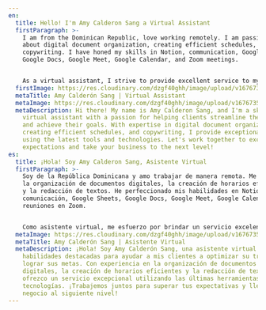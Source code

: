 ```yaml
---
en:
  title: Hello! I'm Amy Calderon Sang a Virtual Assistant
  firstParagraph: >-
    I am from the Dominican Republic, love working remotely. I am passionate
    about digital document organization, creating efficient schedules, and
    copywriting. I have honed my skills in Notion, communication, Google Sheets,
    Google Docs, Google Meet, Google Calendar, and Zoom meetings.


    As a virtual assistant, I strive to provide excellent service to my clients, helping them streamline their work and achieve their goals. I pride myself on providing excellent service to my clients and staying up-to-date with the latest technologies and tools in my field. Whether it's streamlining workflow processes or creating effective copy, I aim to deliver results that exceed my client's expectations.
  firstImage: https://res.cloudinary.com/dzgf40ghh/image/upload/v1676735460/pexels-polina-zimmerman-3747447_vjcfio.jpg
  metaTitle: Amy Calderón Sang | Virtual Assistant
  metaImage: https://res.cloudinary.com/dzgf40ghh/image/upload/v1676735460/pexels-polina-zimmerman-3747447_vjcfio.jpg
  metaDescription: Hi there! My name is Amy Calderon Sang, and I'm a skilled
    virtual assistant with a passion for helping clients streamline their work
    and achieve their goals. With expertise in digital document organization,
    creating efficient schedules, and copywriting, I provide exceptional service
    using the latest tools and technologies. Let's work together to exceed your
    expectations and take your business to the next level!
es:
  title: ¡Hola! Soy Amy Calderon Sang, Asistente Virtual
  firstParagraph: >-
    Soy de la República Dominicana y amo trabajar de manera remota. Me apasiona
    la organización de documentos digitales, la creación de horarios eficientes
    y la redacción de textos. He perfeccionado mis habilidades en Notion,
    comunicación, Google Sheets, Google Docs, Google Meet, Google Calendar y
    reuniones en Zoom.


    Como asistente virtual, me esfuerzo por brindar un servicio excelente a mis clientes, ayudándolos a optimizar su trabajo y alcanzar sus metas. Me enorgullezco de proporcionar un servicio excepcional y mantenerme actualizada en las últimas tecnologías y herramientas de mi campo. Ya sea optimizando procesos de trabajo o creando copias efectivas, mi objetivo es brindar resultados que superen las expectativas de mis clientes.
  metaImage: https://res.cloudinary.com/dzgf40ghh/image/upload/v1676735460/pexels-polina-zimmerman-3747447_vjcfio.jpg
  metaTitle: Amy Calderón Sang | Asistente Virtual
  metaDescription: ¡Hola! Soy Amy Calderón Sang, una asistente virtual con
    habilidades destacadas para ayudar a mis clientes a optimizar su trabajo y
    lograr sus metas. Con experiencia en la organización de documentos
    digitales, la creación de horarios eficientes y la redacción de textos,
    ofrezco un servicio excepcional utilizando las últimas herramientas y
    tecnologías. ¡Trabajemos juntos para superar tus expectativas y llevar tu
    negocio al siguiente nivel!
---
```

